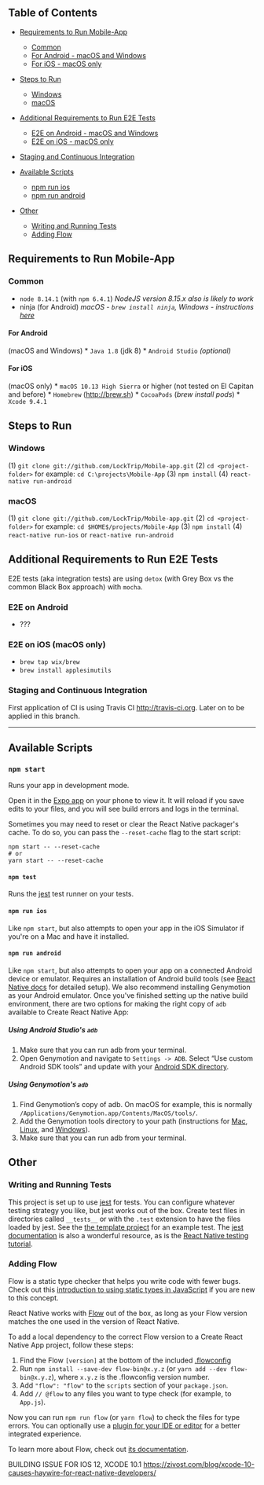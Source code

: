 
## Table of Contents

* [Requirements to Run Mobile-App](#requirements-to-run-mobile-app)
  * [Common](#common)
  * [For Android - macOS and Windows](#for-android)
  * [For iOS - macOS only](#for-ios)
* [Steps to Run](#steps-to-run)
  * [Windows](#windows)
  * [macOS](#macos)
* [Additional Requirements to Run E2E Tests](#additional-requirements-to-run-e2e-tests)
  * [E2E on Android - macOS and Windows](#e2e-on-android)
  * [E2E on iOS - macOS only](#e2e-on-ios)
* [Staging and Continuous Integration](#staging-and-continuous-integration)

* [Available Scripts](#available-scripts)
  * [npm run ios](#npm-run-ios)
  * [npm run android](#npm-run-android)
* [Other](#other)
  * [Writing and Running Tests](#writing-and-running-tests)
  * [Adding Flow](#adding-flow)

## Requirements to Run Mobile-App
### Common
  * `node 8.14.1` (with `npm 6.4.1`)
  *NodeJS version 8.15.x also is likely to work*
  * ninja (for Android)
  *macOS - `brew install ninja`, Windows - instructions [here](https://github.com/rwols/CMakeBuilder/wiki/Ninja-for-Windows-Installation-Instructions)*
#### For Android
(macOS and Windows)
    * `Java 1.8` (jdk 8)
    * `Android Studio` *(optional)*
#### For iOS
(macOS only)
    * `macOS 10.13 High Sierra` or higher (not tested on El Capitan and before)
    * `Homebrew` (http://brew.sh)
    * `CocoaPods` (*brew install pods*)
    * `Xcode 9.4.1`

## Steps to Run
### Windows
  (1) `git clone git://github.com/LockTrip/Mobile-app.git`
  (2) `cd <project-folder>` for example: `cd C:\projects\Mobile-App`
  (3) `npm install`
  (4) `react-native run-android`
### macOS 
  (1) `git clone git://github.com/LockTrip/Mobile-app.git`
  (2) `cd <project-folder>` for example: `cd $HOME$/projects/Mobile-App`
  (3) `npm install`
  (4) `react-native run-ios` or `react-native run-android`

## Additional Requirements to Run E2E Tests
E2E tests (aka integration tests) are using `detox` (with Grey Box vs the common Black Box approach) with `mocha`.
### E2E on Android
 * ???
### E2E on iOS (macOS only)
  * `brew tap wix/brew`
  * `brew install applesimutils`
 
### Staging and Continuous Integration
First application of CI is using Travis CI http://travis-ci.org.
Later on to be applied in this branch.

---

## Available Scripts

### `npm start`

Runs your app in development mode.

Open it in the [Expo app](https://expo.io) on your phone to view it. It will reload if you save edits to your files, and you will see build errors and logs in the terminal.

Sometimes you may need to reset or clear the React Native packager's cache. To do so, you can pass the `--reset-cache` flag to the start script:

```
npm start -- --reset-cache
# or
yarn start -- --reset-cache
```

#### `npm test`

Runs the [jest](https://github.com/facebook/jest) test runner on your tests.

#### `npm run ios`

Like `npm start`, but also attempts to open your app in the iOS Simulator if you're on a Mac and have it installed.

#### `npm run android`

Like `npm start`, but also attempts to open your app on a connected Android device or emulator. Requires an installation of Android build tools (see [React Native docs](https://facebook.github.io/react-native/docs/getting-started.html) for detailed setup). We also recommend installing Genymotion as your Android emulator. Once you've finished setting up the native build environment, there are two options for making the right copy of `adb` available to Create React Native App:

##### Using Android Studio's `adb`

1. Make sure that you can run adb from your terminal.
2. Open Genymotion and navigate to `Settings -> ADB`. Select “Use custom Android SDK tools” and update with your [Android SDK directory](https://stackoverflow.com/questions/25176594/android-sdk-location).

##### Using Genymotion's `adb`

1. Find Genymotion’s copy of adb. On macOS for example, this is normally `/Applications/Genymotion.app/Contents/MacOS/tools/`.
2. Add the Genymotion tools directory to your path (instructions for [Mac](http://osxdaily.com/2014/08/14/add-new-path-to-path-command-line/), [Linux](http://www.computerhope.com/issues/ch001647.htm), and [Windows](https://www.howtogeek.com/118594/how-to-edit-your-system-path-for-easy-command-line-access/)).
3. Make sure that you can run adb from your terminal.

## Other

### Writing and Running Tests

This project is set up to use [jest](https://facebook.github.io/jest/) for tests. You can configure whatever testing strategy you like, but jest works out of the box. Create test files in directories called `__tests__` or with the `.test` extension to have the files loaded by jest. See the [the template project](https://github.com/react-community/create-react-native-app/blob/master/react-native-scripts/template/App.test.js) for an example test. The [jest documentation](https://facebook.github.io/jest/docs/en/getting-started.html) is also a wonderful resource, as is the [React Native testing tutorial](https://facebook.github.io/jest/docs/en/tutorial-react-native.html).

### Adding Flow

Flow is a static type checker that helps you write code with fewer bugs. Check out this [introduction to using static types in JavaScript](https://medium.com/@preethikasireddy/why-use-static-types-in-javascript-part-1-8382da1e0adb) if you are new to this concept.

React Native works with [Flow](http://flowtype.org/) out of the box, as long as your Flow version matches the one used in the version of React Native.

To add a local dependency to the correct Flow version to a Create React Native App project, follow these steps:

1. Find the Flow `[version]` at the bottom of the included [.flowconfig](.flowconfig)
2. Run `npm install --save-dev flow-bin@x.y.z` (or `yarn add --dev flow-bin@x.y.z`), where `x.y.z` is the .flowconfig version number.
3. Add `"flow": "flow"` to the `scripts` section of your `package.json`.
4. Add `// @flow` to any files you want to type check (for example, to `App.js`).

Now you can run `npm run flow` (or `yarn flow`) to check the files for type errors.
You can optionally use a [plugin for your IDE or editor](https://flow.org/en/docs/editors/) for a better integrated experience.

To learn more about Flow, check out [its documentation](https://flow.org/).


BUILDING ISSUE FOR IOS 12, XCODE 10.1
https://zivost.com/blog/xcode-10-causes-haywire-for-react-native-developers/